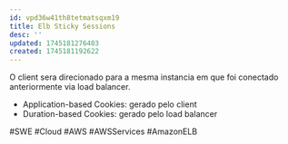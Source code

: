 ```yaml
---
id: vpd36w41th8tetmatsqxm19
title: Elb Sticky Sessions
desc: ''
updated: 1745181276403
created: 1745181192622
---
```


O client sera direcionado para a mesma instancia em que foi conectado anteriormente via load balancer.

- Application-based Cookies: gerado pelo client
- Duration-based Cookies: gerado pelo load balancer

#SWE #Cloud #AWS #AWSServices #AmazonELB
